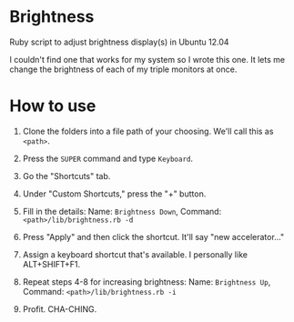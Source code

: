 Brightness
==========

Ruby script to adjust brightness display(s) in Ubuntu 12.04

I couldn't find one that works for my system so I wrote this one.
It lets me change the brightness of each of my triple monitors at once.


How to use
==========

1.  Clone the folders into a file path of your choosing. We'll call this as <code>&lt;path&gt;</code>.
2.  Press the <code>SUPER</code> command and type <code>Keyboard</code>.
3.  Go the "Shortcuts" tab.
4.  Under "Custom Shortcuts," press the "+" button.
5.  Fill in the details:
      Name:  <code>Brightness Down</code>, Command: <code>&lt;path&gt;/lib/brightness.rb -d</code>

6.  Press "Apply" and then click the shortcut. It'll say "new accelerator..."
7.  Assign a keyboard shortcut that's available. I personally like ALT+SHIFT+F1.  
8.  Repeat steps 4-8 for increasing brightness:
      Name:  <code>Brightness Up</code>, Command: <code>&lt;path&gt;/lib/brightness.rb -i </code>
9.  Profit. CHA-CHING.
